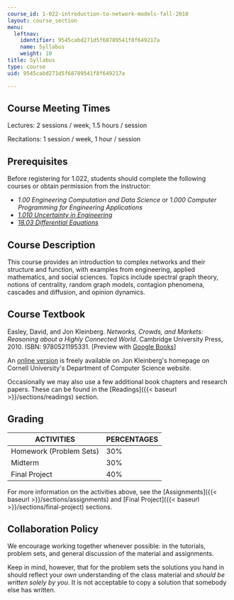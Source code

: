 ```yaml
---
course_id: 1-022-introduction-to-network-models-fall-2018
layout: course_section
menu:
  leftnav:
    identifier: 9545cabd271d5f68789541f8f649217a
    name: Syllabus
    weight: 10
title: Syllabus
type: course
uid: 9545cabd271d5f68789541f8f649217a

---
```


Course Meeting Times
--------------------

Lectures: 2 sessions / week, 1.5 hours / session

Recitations: 1 session / week, 1 hour / session

Prerequisites
-------------

Before registering for 1.022, students should complete the following courses or obtain permission from the instructor:

*   _1.00 Engineering Computation and Data Science_ or _1.000 Computer Programming for Engineering Applications_
*   _[1.010 Uncertainty in Engineering](/courses/1-010-uncertainty-in-engineering-fall-2008)_
*   _[18.03 Differential Equations](/courses/18-03sc-differential-equations-fall-2011)_

Course Description
------------------

This course provides an introduction to complex networks and their structure and function, with examples from engineering, applied mathematics, and social sciences. Topics include spectral graph theory, notions of centrality, random graph models, contagion phenomena, cascades and diffusion, and opinion dynamics.

Course Textbook
---------------

Easley, David, and Jon Kleinberg. _Networks, Crowds, and Markets: Reasoning about a Highly Connected World_. Cambridge University Press, 2010. ISBN: 9780521195331. \[Preview with [Google Books](https://books.google.com/books?id=atfCl2agdi8C&pg=PAfrontcover#v=onepage&q&f=false)\]

An [online version](https://www.cs.cornell.edu/home/kleinber/networks-book/) is freely available on Jon Kleinberg's homepage on Cornell University's Department of Computer Science website.

Occasionally we may also use a few additional book chapters and research papers. These can be found in the [Readings]({{< baseurl >}}/sections/readings) section.

Grading
-------

| ACTIVITIES | PERCENTAGES |
| --- | --- |
| Homework (Problem Sets) | 30% |
| Midterm | 30% |
| Final Project | 40% 

For more information on the activities above, see the [Assignments]({{< baseurl >}}/sections/assignments) and [Final Project]({{< baseurl >}}/sections/final-project) sections. 

Collaboration Policy
--------------------

We encourage working together whenever possible: in the tutorials, problem sets, and general discussion of the material and assignments.

Keep in mind, however, that for the problem sets the solutions you hand in should reflect your _own_ understanding of the class material and _should be written solely by you_. It is not acceptable to copy a solution that somebody else has written.